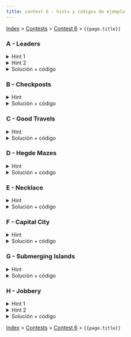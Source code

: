 ```yaml
---
title: contest 6 - hints y códigos de ejemplo
---
```


[Index](../index) > [Contests](../contests) > [Contest 6](../contests#contest-6) > ```{{page.title}}```

### A - Leaders
<details> 
  <summary>Hint 1</summary>
  Notemos que de ser posible ir de un nodo a otro, para que haya un camino simple de largo impar podemos o ir directo pasando por una cantidad impar de aristas o pasar por una componente biconexa con un ciclo impar (la segunda opción siempre tendrá un camino simple que cumpla lo pedido). Si en el camino entre u y v se pasa por una componente biconexa con un ciclo impar la respuesta será siempre positiva, de lo contrario basta con bicolorear el grafo y ver si u y v son de colores distintos.
</details>
<details> 
  <summary>Hint 2</summary>
  Para encontrar componentes biconexas con ciclo impar basta ocupar el mismo dfs que encuentra las componentes pero ir bicoloreando y recordando si los backedges iban a un nodo del mismo color o no, de hacerlo marcan un ciclo impar y al removerlas la componente tiene un ciclo impar.
</details>
<details> 
  <summary>Solución + código</summary>
  La solución consiste en buscar bicomponentes con ciclos de largo impar y removerlas del grafo. Si dos nodos estaban conexos previo a la remoción y después no, es porque su camino pasaba por una de estas componentes por lo que la respuesta será "Yes". En caso de seguir conectadas la respuesta dependerá de si son del mismo color o no.
  <a href="https://github.com/BenjaminRubio/CompetitiveProgramming/blob/master/Problems/Codeforces/Leaders.cpp">Código de ejemplo</a>
</details>

### B - Checkposts
<details> 
  <summary>Hint</summary>
  Si es posible ir a un nodo y volver, entonces ambos deben pertenecer a la misma componente fuertmenete conexa.
</details>
<details>
  <summary>Solución + código</summary>
  Basta con encontrar las componentes fuertemente conexas y calcular lo pedido usando las inesecciones de meno costo en cada una. El costo final será la suma de los menores costo y las formas de hacerlo será la multiplicación de cuantas intersecciones tenían ese menor costo en cada componente.
  <a href="https://github.com/BenjaminRubio/CompetitiveProgramming/blob/master/Problems/Codeforces/Checkposts.cpp">Código de ejemplo</a>
</details>

### C - Good Travels
<details> 
  <summary>Hint</summary>
  Notemos que si en el camino óptimo que buscamos se pasa por un nodo u, siempre será posible pasar por todos los nodos en la misma componente fuertemente conexa que u. De esta forma podemos como primer paso reducir el grafo original a un grafo alterno donde cada nodo corresponde a una componente fuertemente conexa en el grafo original y sólo nos quedamos con aristas que vayan de una componente a otra. Podemos asignar valor de diversión (fun) de cada componente como la suma de la diversión de los nodos que la componen.
</details>
<details> 
  <summary>Solución + código</summary>
  Haciendo uso del hint, es conocido que el grafo resultante debe ser un DAG (directed acyclic graph). Luego podemos obtener la respuesta pedida usandoi un DP sobre el grafo construido, donde devolvemos la maxima suma de diversiones en un camino de componentes que termine en la componente que corresponda a la ciudad de destino.
  <a href="https://github.com/BenjaminRubio/CompetitiveProgramming/blob/master/Problems/SPOJ/GoodTravels.cpp">Código de ejemplo</a>
</details>

### D - Hegde Mazes
<details> 
  <summary>Hint</summary>
  Si sólo existe un camino simple que une S y T entonces removiendo cualquier arista en el camino los nodos S y T quedarán desconectados, es decir, todas las aristas del camino que buscamos deben ser aristas de corte.
</details>
<details> 
  <summary>Solución + código</summary>
  Basta saber si existe un camino entre S y T que use sólo aristas de corte, para esto podemos usar Union Find uniendo dos nodos si hay una arista de corte entre ellos. Luego la respuesta es si los nodos estan unidos en el union find o no.
  <a href="https://github.com/BenjaminRubio/CompetitiveProgramming/blob/master/Problems/URI/HedgeMazes.cpp">Código de ejemplo</a>
</details>

### E - Necklace
<details> 
  <summary>Hint</summary>
  Siempre que haya un camino donde todas las aristas no sean de corte, se podrá construir un necklace, esto pues al no ser de corte existe otro camino que completa el ciclo para cada arista.
</details>
<details> 
  <summary>Solución + código</summary>
  Basta con encontrar y remover las aristas de corte y ver si después de ese proceso aún hay un camino entre S y T.
  <a href="https://github.com/BenjaminRubio/CompetitiveProgramming/blob/master/Problems/ICPC/Necklace.cpp">Código de ejemplo</a>
</details>

### F - Capital City
<details> 
  <summary>Hint</summary>
  Notemos que si una ciudad es candidata a ser capital, todas las ciudades en la misma componente fuertemente conexa deben serlo, luego basta con saber si alguna de las ciudades en cada componente fuertemente conexa puede ser capital.
</details>
<details> 
  <summary>Solución + código</summary>
  Para chequear si una ciudad puede ser capital basta correr un DFS desde la cuidad en el grafo con las aristas invertidas, si se puede llegar a todos los nodos es porque todos podían llegar a ella por lo que puede ser capital.
  <a href="https://github.com/BenjaminRubio/CompetitiveProgramming/blob/master/Problems/SPOJ/CapitalCity.cpp">Código de ejemplo</a>
</details>

### G - Submerging Islands
<details> 
  <summary>Hint</summary>
  Problema directo de contar puntos de articulación en el grafo
</details>
<details> 
  <summary>Solución + código</summary>
  Ojo, usen un set para contar cuantos hay, si aumentan una variable contarán repetido.
  <a href="https://github.com/BenjaminRubio/CompetitiveProgramming/blob/master/Problems/SPOJ/SubmergingIslands.cpp">Código de ejemplo</a>
</details>

### H - Jobbery
<details> 
  <summary>Hint 1</summary>
  Notemos que si construimos el grafo dirigido que modela las relaciones, si una persona es peligrosa, todas las personas en su misma componente fuertemente conexa también serán peligrosas, pues pueden llegar a la primera persona y por tanto a todas las que él llega.
</details>
<details> 
  <summary>Hint 2</summary>
  Podriamos buscar las componentes fuertemente conexas y correr un dfs que cuente el alcance de cada una, pero esto no pasaría en tiempo. Pensemos en una forma de sólo hacer un dfs de conteo. Noten que siempre la primera componente fuertemente conexa que se encuentra con Tarjan será la más profunda en ese árbol de exploración. Además podemos notar que la componente que buscamos es la menos profunda en el grafo.
</details>
<details>
  <summary>Solución + código</summary>
   Usando los hints podemos ver que podemos aprovecharnos de la naturaleza del agloritmo de tarjan y buscar las componentes en el grafo inverso, de esta forma la primera que encontremos es la única candidata a contener a las personas peligrosas (pues es la más profunda del grafo inverso y por lo tanto la menos del grafo original). una vez encontrada corremos un dfs de conteo en el grafo normal y dejamos de buscar más componentes. si se contó que la componente llegaba a todo el grafo, devolvemos a sus miembros como respuesta.
  <a href="https://github.com/BenjaminRubio/CompetitiveProgramming/blob/master/Problems/Timus/Jobbery.cpp">Código de ejemplo</a>
</details>

<!-- <details> 
  <summary>Hint</summary>   
</details>
<details> 
  <summary>Solución + código</summary>
  <a href="">Código de ejemplo</a>
</details> -->

[Index](../index) > [Contests](../contests) > [Contest 6](../contests#contest-6) > ```{{page.title}}```
